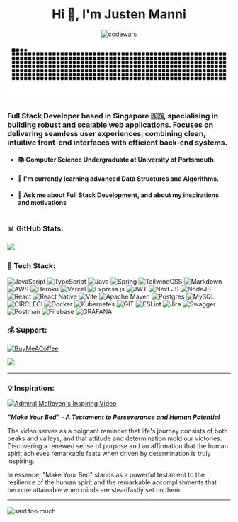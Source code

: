 <h1 align="center">Hi 👋, I'm Justen Manni</h1>

<p align="center">
<img src="https://www.codewars.com/users/JustenMX/badges/large" width="300" alt="codewars"/>
</p>

<!-- <p align="center">
<img src="https://img.shields.io/badge/dynamic/json?style=for-the-badge&labelColor=black&color=%23ffa116&label=Ranking&query=ranking&url=https%3A%2F%2Fleetcode-badge.vercel.app%2Fapi%2Fusers%2FJustenMx&logo=leetcode&logoColor=yellow" width="230" height="" alt="LeetCode user JustenMX"/> -->

<!-- <p align="center">
  Visitor count<br>
  <img src="https://profile-counter.glitch.me/JustenMX/count.svg" />
</p> -->

<picture>
  <source
    media="(prefers-color-scheme: dark)"
    srcset="https://raw.githubusercontent.com/JustenMX/JustenMX/output/github-contribution-grid-snake-dark.svg"
  >
  <source
    media="(prefers-color-scheme: light)"
    srcset="https://raw.githubusercontent.com/JustenMX/JustenMX/output/github-contribution-grid-snake.svg"
  >
  <img
    alt="github contribution grid snake animation"
    src="https://raw.githubusercontent.com/JustenMX/JustenMX/output/github-contribution-grid-snake.svg"
  >
</picture>

#

### Full Stack Developer based in Singapore 🇸🇬, specialising in building robust and scalable web applications. Focuses on delivering seamless user experiences, combining clean, intuitive front-end interfaces with efficient back-end systems.

- #### 📚 Computer Science Undergraduate at **University of Portsmouth.**

- #### 🌱 I'm currently learning advanced **Data Structures and Algorithms.**

[//]: # "- #### 🏋🏼‍♂️ I'm currently working on"
[//]: #
[//]: # "  - #### **Spring Mart** - eCommerce Full Stack Application with React frontend and Springboot backend"
[//]: #
[//]: # "    - [ ] convert frontend language from JavaScript to TypeScript"
[//]: # "    - [ ] Stripe Integration"
[//]: # "    - [ ] Auth0 Integration"
[//]: # "    - [ ] DevOps Integration, Containerization with CI/CD pipelines"
[//]: # "    - [ ] React Native for frontend"
[//]: # "    - [ ] Marketing Automation (Integration)"
[//]: #
[//]: # "  - #### **Weather Watch** - React Application"
[//]: # "    - [ ] convert frontend language from JavaScript to TypeScript"
[//]: # "    - [ ] Auth0 Integration"
[//]: # "    - [ ] Formik"
[//]: # "    - [ ] convert to PERN stack"
[//]: # "    - [ ] DevOps Integration, Containerization with CI/CD pipelines"
[//]: # "    - [ ] React Native for frontend"

- #### 💬 Ask me about **Full Stack Development, and about my inspirations and motivations**

<!-- - 📫 How to reach me [justen@justenmanni.dev]("mailto:justen@justenmanni.dev")

- 👨‍💻 All of my projects are available at [GitHub @JustenMX](https://github.com/JustenMX)

- 📄 Know about my experiences [LinkedIn @justenmanni](https://www.linkedin.com/in/justenmanni/) -->

#

### 📊 GitHub Stats:

<!-- ![](https://github-readme-stats.vercel.app/api?username=JustenMX&theme=default&hide_border=true&include_all_commits=true&count_private=true)<br/> -->

<!-- ![](https://github-readme-streak-stats.herokuapp.com/?user=JustenMX&theme=default&hide_border=true)<br/> -->

![](https://github-readme-stats.vercel.app/api/top-langs/?username=JustenMX&theme=default&hide_border=false&include_all_commits=true&count_private=true&layout=compact)

### 🚀 Tech Stack:

![JavaScript](https://img.shields.io/badge/javascript-%23323330.svg?style=for-the-badge&logo=javascript&logoColor=%23F7DF1E) ![TypeScript](https://img.shields.io/badge/typescript-%23007ACC.svg?style=for-the-badge&logo=typescript&logoColor=white) ![Java](https://img.shields.io/badge/java-%23ED8B00.svg?style=for-the-badge&logo=openjdk&logoColor=white) ![Spring](https://img.shields.io/badge/spring-%236DB33F.svg?style=for-the-badge&logo=spring&logoColor=white) ![TailwindCSS](https://img.shields.io/badge/tailwindcss-%2338B2AC.svg?style=for-the-badge&logo=tailwind-css&logoColor=white) ![Markdown](https://img.shields.io/badge/markdown-%23000000.svg?style=for-the-badge&logo=markdown&logoColor=white) ![AWS](https://img.shields.io/badge/AWS-%23FF9900.svg?style=for-the-badge&logo=amazon-aws&logoColor=white) ![Heroku](https://img.shields.io/badge/heroku-%23430098.svg?style=for-the-badge&logo=heroku&logoColor=white) ![Vercel](https://img.shields.io/badge/vercel-%23000000.svg?style=for-the-badge&logo=vercel&logoColor=white) ![Express.js](https://img.shields.io/badge/express.js-%23404d59.svg?style=for-the-badge&logo=express&logoColor=%2361DAFB) ![JWT](https://img.shields.io/badge/JWT-black?style=for-the-badge&logo=JSON%20web%20tokens) ![Next JS](https://img.shields.io/badge/Next-black?style=for-the-badge&logo=next.js&logoColor=white) ![NodeJS](https://img.shields.io/badge/node.js-6DA55F?style=for-the-badge&logo=node.js&logoColor=white) ![React](https://img.shields.io/badge/react-%2320232a.svg?style=for-the-badge&logo=react&logoColor=%2361DAFB) ![React Native](https://img.shields.io/badge/react_native-%2320232a.svg?style=for-the-badge&logo=react&logoColor=%2361DAFB) ![Vite](https://img.shields.io/badge/vite-%23646CFF.svg?style=for-the-badge&logo=vite&logoColor=white) ![Apache Maven](https://img.shields.io/badge/Apache%20Maven-C71A36?style=for-the-badge&logo=Apache%20Maven&logoColor=white) ![Postgres](https://img.shields.io/badge/postgres-%23316192.svg?style=for-the-badge&logo=postgresql&logoColor=white) ![MySQL](https://img.shields.io/badge/mysql-%2300000f.svg?style=for-the-badge&logo=mysql&logoColor=white) ![CIRCLECI](https://img.shields.io/badge/CIRCLECI-02303A.svg?style=for-the-badge&logo=CIRCLECI&logoColor=white&color=%23343434) ![Docker](https://img.shields.io/badge/docker-%230db7ed.svg?style=for-the-badge&logo=docker&logoColor=white) ![Kubernetes](https://img.shields.io/badge/kubernetes-%23326ce5.svg?style=for-the-badge&logo=kubernetes&logoColor=white) ![GIT](https://img.shields.io/badge/Git-fc6d26?style=for-the-badge&logo=git&logoColor=white) ![ESLint](https://img.shields.io/badge/ESLint-4B3263?style=for-the-badge&logo=eslint&logoColor=white) ![Jira](https://img.shields.io/badge/jira-%230A0FFF.svg?style=for-the-badge&logo=jira&logoColor=white) ![Swagger](https://img.shields.io/badge/-Swagger-%23Clojure?style=for-the-badge&logo=swagger&logoColor=white) ![Postman](https://img.shields.io/badge/Postman-FF6C37?style=for-the-badge&logo=postman&logoColor=white) ![Firebase](https://img.shields.io/badge/firebase-%23039BE5.svg?style=for-the-badge&logo=firebase)
![GRAFANA](https://img.shields.io/badge/grafana-F46800.svg?style=for-the-badge&logo=grafana&logoColor=white&color=%23F46800)

### 💰 Support:

[![BuyMeACoffee](https://img.shields.io/badge/Buy%20Me%20a%20Coffee-ffdd00?style=for-the-badge&logo=buy-me-a-coffee&logoColor=black)](https://buymeacoffee.com/justenmx)

[![](https://visitcount.itsvg.in/api?id=JustenMX&icon=0&color=8)](https://visitcount.itsvg.in)

---

### 💡 Inspiration:

[![Admiral McRaven's Inspiring Video](https://img.youtube.com/vi/sBAqF00gBGk/hqdefault.jpg)](https://www.youtube.com/watch?v=yaQZFhrW0fU)

**_"Make Your Bed" - A Testament to Perseverance and Human Potential_**

The video serves as a poignant reminder that life's journey consists of both peaks and valleys, and that attitude and determination mold our victories. Discovering a renewed sense of purpose and an affirmation that the human spirit achieves remarkable feats when driven by determination is truly inspiring.

In essence, "Make Your Bed" stands as a powerful testament to the resilience of the human spirit and the remarkable accomplishments that become attainable when minds are steadfastly set on them.

---

<img src="https://media.giphy.com/media/iofbYa67AbBg4/giphy.gif" width="1009" height="" alt="said too much" align="center" />

#
